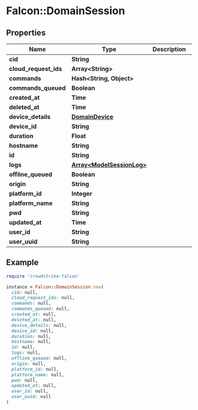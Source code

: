 # Falcon::DomainSession

## Properties

| Name | Type | Description | Notes |
| ---- | ---- | ----------- | ----- |
| **cid** | **String** |  |  |
| **cloud_request_ids** | **Array&lt;String&gt;** |  |  |
| **commands** | **Hash&lt;String, Object&gt;** |  |  |
| **commands_queued** | **Boolean** |  |  |
| **created_at** | **Time** |  |  |
| **deleted_at** | **Time** |  |  |
| **device_details** | [**DomainDevice**](DomainDevice.md) |  |  |
| **device_id** | **String** |  |  |
| **duration** | **Float** |  |  |
| **hostname** | **String** |  |  |
| **id** | **String** |  |  |
| **logs** | [**Array&lt;ModelSessionLog&gt;**](ModelSessionLog.md) |  |  |
| **offline_queued** | **Boolean** |  |  |
| **origin** | **String** |  |  |
| **platform_id** | **Integer** |  |  |
| **platform_name** | **String** |  |  |
| **pwd** | **String** |  |  |
| **updated_at** | **Time** |  |  |
| **user_id** | **String** |  |  |
| **user_uuid** | **String** |  |  |

## Example

```ruby
require 'crowdstrike-falcon'

instance = Falcon::DomainSession.new(
  cid: null,
  cloud_request_ids: null,
  commands: null,
  commands_queued: null,
  created_at: null,
  deleted_at: null,
  device_details: null,
  device_id: null,
  duration: null,
  hostname: null,
  id: null,
  logs: null,
  offline_queued: null,
  origin: null,
  platform_id: null,
  platform_name: null,
  pwd: null,
  updated_at: null,
  user_id: null,
  user_uuid: null
)
```

